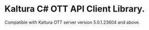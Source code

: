 # Kaltura C# OTT API Client Library.
Compatible with Kaltura OTT server version 5.0.1.23604 and above.
